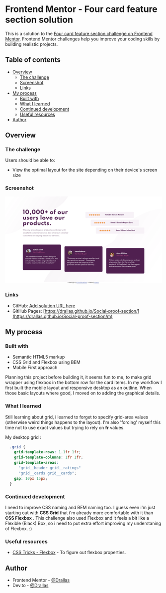 # Frontend Mentor - Four card feature section solution

This is a solution to the [Four card feature section challenge on Frontend Mentor](https://www.frontendmentor.io/challenges/four-card-feature-section-weK1eFYK). Frontend Mentor challenges help you improve your coding skills by building realistic projects. 

## Table of contents

- [Overview](#overview)
  - [The challenge](#the-challenge)
  - [Screenshot](#screenshot)
  - [Links](#links)
- [My process](#my-process)
  - [Built with](#built-with)
  - [What I learned](#what-i-learned)
  - [Continued development](#continued-development)
  - [Useful resources](#useful-resources)
- [Author](#author)


## Overview

### The challenge

Users should be able to:

- View the optimal layout for the site depending on their device's screen size

### Screenshot

![](images/screenshot.png)

### Links

- GitHub: [Add solution URL here](https://your-solution-url.com)
- GitHub Pages: [https://drallas.github.io/Social-proof-section/](https://drallas.github.io/Social-proof-section/m)

## My process

### Built with

- Semantic HTML5 markup
- CSS Grid and Flexbox using BEM
- Mobile First approach 

Planning this project before building it, it seems fun to me, to make grid wrapper using flexbox in the bottom row for the card items. In my workflow I first built the mobile layout and responsive desktop as an outline. When those basic layouts where good, I moved on to adding the graphical details. 

### What I learned

Still learning about grid, i learned to forget to specify grid-area values (otherwise weird things happens to the layout). I'm also 'forcing' myself this time not to use exact values but trying to rely on **fr** values.  

My desktop grid :

```css
  .grid {
    grid-template-rows: 1.1fr 1fr;
    grid-template-columns: 1fr 1fr;
    grid-template-areas:
      "grid__header grid__ratings"
      "grid__cards grid__cards";
    gap: 10px 15px;
  }

```
### Continued development

I need to improve CSS naming and BEM naming too. I guess even i'm just starting out with **CSS Grid** that i'm already more comfortable with it than **CSS Flexbox** . This challenge also used Flexbox and it feels a bit like a Flexible (Black) Box, so i need to put extra effort improving my understaning of Flexbox. :) 

### Useful resources

- [CSS Tricks - Flexbox](https://css-tricks.com/snippets/css/a-guide-to-flexbox/) - To figure out flexbox properties. 

## Author

- Frontend Mentor - [@Drallas](https://www.frontendmentor.io/profile/Drallas)
- Dev.to - [@Drallas](https://dev.to/drallas)

